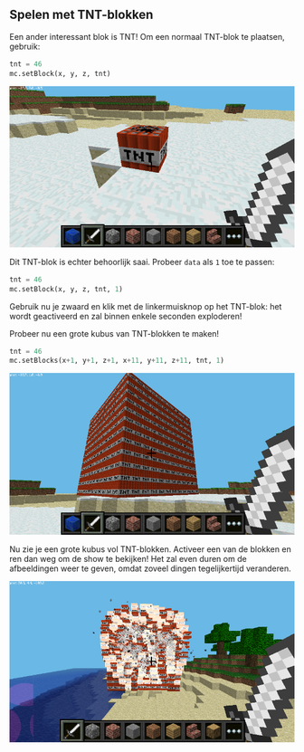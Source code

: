 ## Spelen met TNT-blokken

Een ander interessant blok is TNT! Om een normaal TNT-blok te plaatsen, gebruik:

```python
tnt = 46
mc.setBlock(x, y, z, tnt)
```

![](images/mcpi-tnt.png)

Dit TNT-blok is echter behoorlijk saai. Probeer `data` als `1` toe te passen:

```python
tnt = 46
mc.setBlock(x, y, z, tnt, 1)
```

Gebruik nu je zwaard en klik met de linkermuisknop op het TNT-blok: het wordt geactiveerd en zal binnen enkele seconden exploderen!

Probeer nu een grote kubus van TNT-blokken te maken!

```python
tnt = 46
mc.setBlocks(x+1, y+1, z+1, x+11, y+11, z+11, tnt, 1)
```

![](images/mcpi-tnt-blocks.png)

Nu zie je een grote kubus vol TNT-blokken. Activeer een van de blokken en ren dan weg om de show te bekijken! Het zal even duren om de afbeeldingen weer te geven, omdat zoveel dingen tegelijkertijd veranderen.

![](images/mcpi-tnt-explode.png)